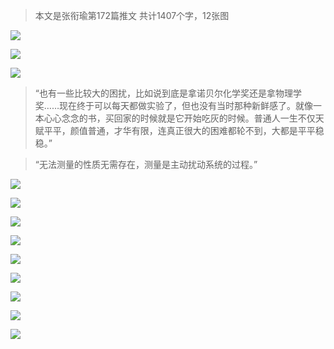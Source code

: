 > 本文是张衔瑜第172篇推文 共计1407个字，12张图

![](./images/img_001.png)

![](./images/img_002.png)

![](./images/img_003.png)

> “也有一些比较大的困扰，比如说到底是拿诺贝尔化学奖还是拿物理学奖……现在终于可以每天都做实验了，但也没有当时那种新鲜感了。就像一本心心念念的书，买回家的时候就是它开始吃灰的时候。普通人一生不仅天赋平平，颜值普通，才华有限，连真正很大的困难都轮不到，大都是平平稳稳。”

> “无法测量的性质无需存在，测量是主动扰动系统的过程。”

![](./images/img_004.jpeg)

![](./images/img_005.jpeg)

![](./images/img_006.jpeg)

![](./images/img_007.jpeg)

![](./images/img_008.jpeg)

![](./images/img_009.jpeg)

![](./images/img_010.jpeg)

![](./images/img_011.jpeg)

![](./images/img_012.jpeg)
